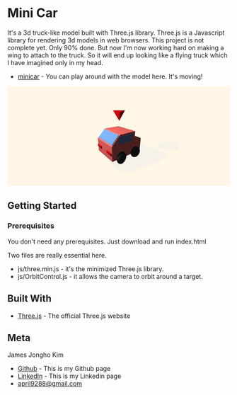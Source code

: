 # Mini Car

It's a 3d truck-like model built with Three.js library. Three.js is a Javascript library for rendering 3d models in web browsers. This project is not complete yet. Only 90% done. But now I'm now working hard on making a wing to attach to the truck. So it will end up looking like a flying truck which I have imagined only in my head.

* [minicar](https://april9288.github.io/MiniCar/) - You can play around with the model here. It's moving!

![](minicar.jpg)

## Getting Started

### Prerequisites

You don't need any prerequisites. Just download and run index.html

Two files are really essential here. 

* js/three.min.js - it's the minimized Three.js library.
* js/OrbitControl.js - it allows the camera to orbit around a target.

## Built With

* [Three.js](https://threejs.org/) - The official Three.js website

## Meta

James Jongho Kim 
- [Github](https://github.com/april9288) - This is my Github page
- [LinkedIn](https://www.linkedin.com/in/jongho-kim-b05618170/) - This is my Linkedin page
- april9288@gmail.com
